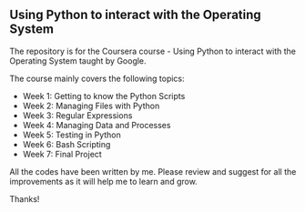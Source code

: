 ## Using Python to interact with the Operating System

The repository is for the Coursera course - Using Python to interact with the Operating System taught by Google.

The course mainly covers the following topics:
- Week 1: Getting to know the Python Scripts
- Week 2: Managing Files with Python
- Week 3: Regular Expressions
- Week 4: Managing Data and Processes
- Week 5: Testing in Python
- Week 6: Bash Scripting
- Week 7: Final Project

All the codes have been written by me. Please review and suggest for all the improvements as it will help me to learn and grow.

Thanks!
